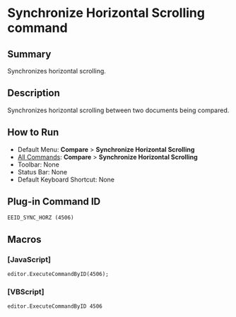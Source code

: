 # Synchronize Horizontal Scrolling command

## Summary

Synchronizes horizontal scrolling.

## Description

Synchronizes horizontal scrolling between two documents being compared.

## How to Run

- Default Menu: **Compare** \> **Synchronize Horizontal Scrolling**
- [All Commands](../tools/all_commands): **Compare** \> **Synchronize Horizontal Scrolling**
- Toolbar: None
- Status Bar: None
- Default Keyboard Shortcut: None

## Plug-in Command ID

```
EEID_SYNC_HORZ (4506)```

## Macros

### \[JavaScript\]

```
editor.ExecuteCommandByID(4506);
```

### \[VBScript\]

```
editor.ExecuteCommandByID 4506
```
